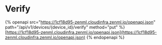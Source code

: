 # Verify

{% openapi src="https://1cf18d95-zenml.cloudinfra.zenml.io/openapi.json" path="/api/v1/devices/{device_id}/verify" method="put" %}
[https://1cf18d95-zenml.cloudinfra.zenml.io/openapi.json](https://1cf18d95-zenml.cloudinfra.zenml.io/openapi.json)
{% endopenapi %}
